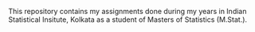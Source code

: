 This repository contains my assignments done during my years in Indian Statistical Insitute, Kolkata as a student of Masters of Statistics (M.Stat.).